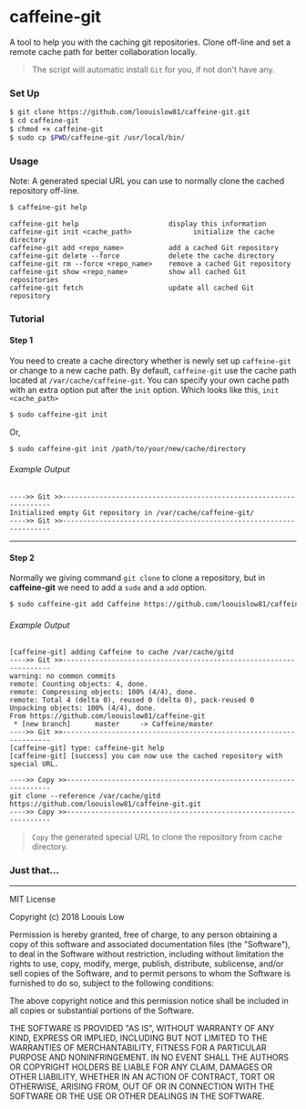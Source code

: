 # caffeine-git
A tool to help you with the caching git repositories. Clone off-line and set a remote cache path for better collaboration locally.

> The script will automatic install `Git` for you, if not don't have any.

### Set Up

```bash
$ git clone https://github.com/loouislow81/caffeine-git.git
$ cd caffeine-git
$ chmod +x caffeine-git
$ sudo cp $PWD/caffeine-git /usr/local/bin/
```

### Usage

Note: A generated special URL you can use to normally clone the cached repository off-line.

```bash
$ caffeine-git help
```

```text
caffeine-git help                      display this information
caffeine-git init <cache_path>               initialize the cache directory
caffeine-git add <repo_name>           add a cached Git repository
caffeine-git delete --force            delete the cache directory
caffeine-git rm --force <repo_name>    remove a cached Git repository
caffeine-git show <repo_name>          show all cached Git repositories
caffeine-git fetch                     update all cached Git repository
```

### Tutorial

#### Step 1

You need to create a cache directory whether is newly set up `caffeine-git` or change to a new cache path. By default, `caffeine-git` use the cache path located at `/var/cache/caffeine-git`. You can specify your own cache path with an extra option put after the `init` option. Which looks like this, `init <cache_path>`

```bash
$ sudo caffeine-git init
```

Or,

```bash
$ sudo caffeine-git init /path/to/your/new/cache/directory
```

###### Example Output

```text
---->> Git >>-------------------------------------------------------------------
Initialized empty Git repository in /var/cache/caffeine-git/
---->> Git >>-------------------------------------------------------------------
```

---

#### Step 2

Normally we giving command `git clone` to clone a repository, but in **caffeine-git** we need to add a `sudo` and a `add` option.

```bash
$ sudo caffeine-git add Caffeine https://github.com/loouislow81/caffeine-git.git
```
###### Example Output

```text
[caffeine-git] adding Caffeine to cache /var/cache/gitd
---->> Git >>-------------------------------------------------------------------
warning: no common commits
remote: Counting objects: 4, done.
remote: Compressing objects: 100% (4/4), done.
remote: Total 4 (delta 0), reused 0 (delta 0), pack-reused 0
Unpacking objects: 100% (4/4), done.
From https://github.com/loouislow81/caffeine-git
 * [new branch]      master     -> Caffeine/master
---->> Git >>-------------------------------------------------------------------
[caffeine-git] type: caffeine-git help
[caffeine-git] [success] you can now use the cached repository with special URL.

---->> Copy >>------------------------------------------------------------------
git clone --reference /var/cache/gitd https://github.com/loouislow81/caffeine-git.git
---->> Copy >>------------------------------------------------------------------
```

> `Copy` the generated special URL to clone the repository from cache directory.

### Just that...

---

MIT License

Copyright (c) 2018 Loouis Low

Permission is hereby granted, free of charge, to any person obtaining a copy
of this software and associated documentation files (the "Software"), to deal
in the Software without restriction, including without limitation the rights
to use, copy, modify, merge, publish, distribute, sublicense, and/or sell
copies of the Software, and to permit persons to whom the Software is
furnished to do so, subject to the following conditions:

The above copyright notice and this permission notice shall be included in all
copies or substantial portions of the Software.

THE SOFTWARE IS PROVIDED "AS IS", WITHOUT WARRANTY OF ANY KIND, EXPRESS OR
IMPLIED, INCLUDING BUT NOT LIMITED TO THE WARRANTIES OF MERCHANTABILITY,
FITNESS FOR A PARTICULAR PURPOSE AND NONINFRINGEMENT. IN NO EVENT SHALL THE
AUTHORS OR COPYRIGHT HOLDERS BE LIABLE FOR ANY CLAIM, DAMAGES OR OTHER
LIABILITY, WHETHER IN AN ACTION OF CONTRACT, TORT OR OTHERWISE, ARISING FROM,
OUT OF OR IN CONNECTION WITH THE SOFTWARE OR THE USE OR OTHER DEALINGS IN THE
SOFTWARE.
